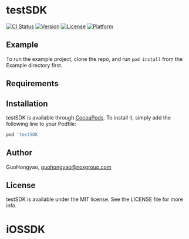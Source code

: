 # testSDK

[![CI Status](https://img.shields.io/travis/GuoHongyao/testSDK.svg?style=flat)](https://travis-ci.org/GuoHongyao/testSDK)
[![Version](https://img.shields.io/cocoapods/v/testSDK.svg?style=flat)](https://cocoapods.org/pods/testSDK)
[![License](https://img.shields.io/cocoapods/l/testSDK.svg?style=flat)](https://cocoapods.org/pods/testSDK)
[![Platform](https://img.shields.io/cocoapods/p/testSDK.svg?style=flat)](https://cocoapods.org/pods/testSDK)

## Example

To run the example project, clone the repo, and run `pod install` from the Example directory first.

## Requirements

## Installation

testSDK is available through [CocoaPods](https://cocoapods.org). To install
it, simply add the following line to your Podfile:

```ruby
pod 'testSDK'
```

## Author

GuoHongyao, guohongyao@noxgroup.com

## License

testSDK is available under the MIT license. See the LICENSE file for more info.
# iOSSDK
